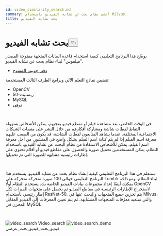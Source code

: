 ```yaml
---
id: video_similarity_search.md
summary: أنشئ نظام بحث عن تشابه الفيديو باستخدام Milvus.
title: بحث تشابه الفيديو
---
```

<h1 id="Video-Similarity-Search" class="common-anchor-header">بحث تشابه الفيديو<button data-href="#Video-Similarity-Search" class="anchor-icon" translate="no">
      <svg translate="no"
        aria-hidden="true"
        focusable="false"
        height="20"
        version="1.1"
        viewBox="0 0 16 16"
        width="16"
      >
        <path
          fill="#0092E4"
          fill-rule="evenodd"
          d="M4 9h1v1H4c-1.5 0-3-1.69-3-3.5S2.55 3 4 3h4c1.45 0 3 1.69 3 3.5 0 1.41-.91 2.72-2 3.25V8.59c.58-.45 1-1.27 1-2.09C10 5.22 8.98 4 8 4H4c-.98 0-2 1.22-2 2.5S3 9 4 9zm9-3h-1v1h1c1 0 2 1.22 2 2.5S13.98 12 13 12H9c-.98 0-2-1.22-2-2.5 0-.83.42-1.64 1-2.09V6.25c-1.09.53-2 1.84-2 3.25C6 11.31 7.55 13 9 13h4c1.45 0 3-1.69 3-3.5S14.5 6 13 6z"
        ></path>
      </svg>
    </button></h1><p>يوضّح هذا البرنامج التعليمي كيفية استخدام قاعدة البيانات المتجهة مفتوحة المصدر "ميلفوس" لبناء نظام بحث عن تشابه الفيديو.</p>
<ul>
<li><a href="https://github.com/towhee-io/examples/tree/main/video/reverse_video_search">دفتر جوبيتر المفتوح</a></li>
</ul>
<p>تتضمن نماذج التعلم الآلي وبرامج الطرف الثالث المستخدمة:</p>
<ul>
<li>OpenCV</li>
<li>ريسنيت-50</li>
<li>MySQL</li>
<li><a href="https://towhee.io/">توهي</a></li>
</ul>
<p><br/></p>
<p>في الوقت الحاضر، بعد مشاهدة فيلم أو مقطع فيديو يعجبهم، يمكن للأشخاص بسهولة التقاط لقطات شاشة ومشاركة أفكارهم من خلال النشر على منصات الشبكات الاجتماعية المختلفة. عندما يشاهد المتابعون لقطات الشاشة، قد يكون من الصعب عليهم معرفة اسم الفيلم إذا لم يتم كتابة اسم الفيلم بشكل واضح في المنشور. من أجل معرفة اسم الفيلم، يمكن للأشخاص الاستفادة من نظام البحث عن تشابه الفيديو. باستخدام النظام، يمكن للمستخدمين تحميل صورة والحصول على مقاطع فيديو أو أفلام تحتوي على إطارات رئيسية مشابهة للصورة التي تم تحميلها.</p>
<p><br/></p>
<p>ستتعلم في هذا البرنامج التعليمي كيفية إنشاء نظام بحث عن تشابه الفيديو. يستخدم هذا البرنامج التعليمي حوالي 100 صورة متحركة متحركة على Tumblr لبناء النظام. ومع ذلك، يمكنك أيضًا إعداد مجموعات بيانات الفيديو الخاصة بك. يستخدم النظام أولًا OpenCV لاستخراج الإطارات الرئيسية في مقاطع الفيديو ثم يحصل على متجهات الميزات لكل إطار رئيسي باستخدام ResNet-50. يتم تخزين جميع المتجهات والبحث عنها في Milvus، والتي ستعيد معرّفات المتجهات المتشابهة. ثم يتم تعيين المعرفات إلى الفيديو المقابل المخزن في MySQL.</p>
<p><br/></p>
<p>
  
   <span class="img-wrapper"> <img translate="no" src="/docs/v2.5.x/assets/video_search.png" alt="video_search" class="doc-image" id="video_search" />
   </span> <span class="img-wrapper"> <span>Video_search</span> </span> <span class="img-wrapper"> <img translate="no" src="/docs/v2.5.x/assets/video_search_demo.gif" alt="video_search_demo" class="doc-image" id="video_search_demo" /><span>فيديو_بحث_فيديو_بحث_عرضي</span> </span></p>
